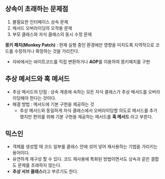 ## 상속이 초래하는 문제점
1. 불필요한 인터페이스 상속 문제
2. 메서드 오버라이딩의 오작용 문제
3. 부모 클래스와 자식 클래스의 동시 수정 문제

**몽키 패치(Monkey Patch)** : 현재 실행 중인 환경에만 영향을 미치도록 지역적으로 코드를 수정하거나 확장하는 것을 가리킨다.
- 자바에서는 바이트코드를 직접 변환하거나 **AOP**를 이용하여 몽키패치를 구현

## 추상 메서드와 훅 메서드
- 추상 메서드의 단점 : 상속 계층에 속하는 모든 자식 클래스가 추상 메서드를 오버라이딩해야 한다는 것이다.
- 해결 방법 : 메서드에 기본 구현을 제공하는 것
  -  추상 메서드와 동일하게 자식 클래스에서 오버라이딩할 의도로 메서드를 추가했지만 편의를 위해 기본 구현을 제공하는 메서드를 **훅 메서드** 라고 부른다.

## 믹스인
- 객체를 생성할 때 코드 일부를 클래스 안에 섞어 넣어 재사용하는 기법을 가리키는 용어이다.
- 유연하게 재구성 할 수 있다. 코드 재사용에 특화된 방법이면서도 상속과 같은 결합도 문제를 초래하지 않는다.
- **추상 서브 클래스**라고 부르기도 한다.
